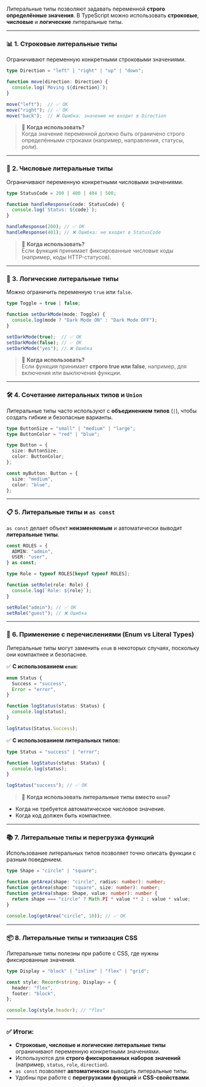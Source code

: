 

Литеральные типы позволяют задавать переменной **строго определённые значения**. В TypeScript можно использовать **строковые**, **числовые** и **логические** литеральные типы.

---

### 📊 **1. Строковые литеральные типы**

Ограничивают переменную конкретными строковыми значениями.

```typescript
type Direction = "left" | "right" | "up" | "down";

function move(direction: Direction) {
  console.log(`Moving ${direction}`);
}

move("left");  // ✅ OK
move("right"); // ✅ OK
move("back");  // ❌ Ошибка: значение не входит в Direction
```

> 📝 **Когда использовать?**  
> Когда значение переменной должно быть ограничено строго определёнными строками (например, направления, статусы, роли).

---

### 🔢 **2. Числовые литеральные типы**

Ограничивают переменную конкретными числовыми значениями.

```typescript
type StatusCode = 200 | 400 | 404 | 500;

function handleResponse(code: StatusCode) {
  console.log(`Status: ${code}`);
}

handleResponse(200); // ✅ OK
handleResponse(401); // ❌ Ошибка: не входит в StatusCode
```

> 📝 **Когда использовать?**  
> Если функция принимает фиксированные числовые коды (например, коды HTTP-статусов).

---

### 🔘 **3. Логические литеральные типы**

Можно ограничить переменную `true` или `false`.

```typescript
type Toggle = true | false;

function setDarkMode(mode: Toggle) {
  console.log(mode ? "Dark Mode ON" : "Dark Mode OFF");
}

setDarkMode(true);  // ✅ OK
setDarkMode(false); // ✅ OK
setDarkMode("yes"); // ❌ Ошибка
```

> 📝 **Когда использовать?**  
> Если функция принимает **строго true или false**, например, для включения или выключения функции.

---

### 🛠️ **4. Сочетание литеральных типов и `Union`**

Литеральные типы часто используют с **объединением типов** (`|`), чтобы создать гибкие и безопасные варианты.

```typescript
type ButtonSize = "small" | "medium" | "large";
type ButtonColor = "red" | "blue";

type Button = {
  size: ButtonSize;
  color: ButtonColor;
};

const myButton: Button = {
  size: "medium",
  color: "blue",
};
```

---

### 📋 **5. Литеральные типы и `as const`**

`as const` делает объект **неизменяемым** и автоматически выводит **литеральные типы**.

```typescript
const ROLES = {
  ADMIN: "admin",
  USER: "user",
} as const;

type Role = typeof ROLES[keyof typeof ROLES];

function setRole(role: Role) {
  console.log(`Role: ${role}`);
}

setRole("admin"); // ✅ OK
setRole("guest"); // ❌ Ошибка
```

---

### 🔎 **6. Применение с перечислениями (Enum vs Literal Types)**

Литеральные типы могут заменить `enum` в некоторых случаях, поскольку они компактнее и безопаснее.

✅ **С использованием `enum`:**

```typescript
enum Status {
  Success = "success",
  Error = "error",
}

function logStatus(status: Status) {
  console.log(status);
}

logStatus(Status.Success);
```

✅ **С использованием литеральных типов:**

```typescript
type Status = "success" | "error";

function logStatus(status: Status) {
  console.log(status);
}

logStatus("success"); // ✅ OK
```

> 📝 **Когда использовать литеральные типы вместо `enum`?**

- Когда не требуется автоматическое числовое значение.
- Когда код должен быть компактнее.

---

### 📚 **7. Литеральные типы и перегрузка функций**

Использование литеральных типов позволяет точно описать функции с разным поведением.

```typescript
type Shape = "circle" | "square";

function getArea(shape: "circle", radius: number): number;
function getArea(shape: "square", size: number): number;
function getArea(shape: Shape, value: number): number {
  return shape === "circle" ? Math.PI * value ** 2 : value * value;
}

console.log(getArea("circle", 10)); // ✅ OK
```

---

### 📦 **8. Литеральные типы и типизация CSS**

Литеральные типы полезны при работе с CSS, где нужны фиксированные значения.

```typescript
type Display = "block" | "inline" | "flex" | "grid";

const style: Record<string, Display> = {
  header: "flex",
  footer: "block",
};

console.log(style.header); // "flex"
```

---

### ✅ **Итоги:**

- **Строковые, числовые и логические литеральные типы** ограничивают переменную конкретными значениями.
- Используются для **строго фиксированных наборов значений** (например, `status`, `role`, `direction`).
- `as const` позволяет **автоматически** выводить литеральные типы.
- Удобны при работе с **перегрузками функций** и **CSS-свойствами**.